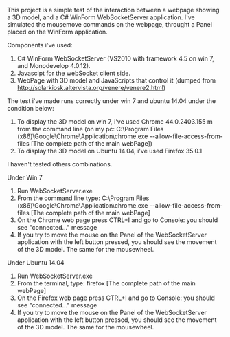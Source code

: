 This project is a simple test of the interaction between a webpage showing a 3D model, and a C# WinForm 
WebSocketServer application.
I've simulated the mousemove commands on the webpage, throught a Panel placed on the WinForm application.

Components i've used:

1) C# WinForm WebSocketServer (VS2010 with framework 4.5 on win 7, and Monodevelop 4.0.12).
2) Javascipt for the webSocket client side.
3) WebPage with 3D model and JavaScripts that control it (dumped from 
   http://solarkiosk.altervista.org/venere/venere2.html)

The test i've made runs correctly under win 7 and ubuntu 14.04 under the condition below:

1) To display the 3D model on win 7, i've used Chrome 44.0.2403.155 m from the command line
   (on my pc: C:\Program Files (x86)\Google\Chrome\Application\chrome.exe --allow-file-access-from-files [The complete path of the main webPage])
2) To display the 3D model on Ubuntu 14.04, i've used Firefox 35.0.1

I haven't tested others combinations.

Under Win 7

1) Run WebSocketServer.exe
2) From the command line type: C:\Program Files (x86)\Google\Chrome\Application\chrome.exe --allow-file-access-from-files [The complete path of the main webPage]
3) On the Chrome web page press CTRL+I and go to Console: you should see "connected..." message
4) If you try to move the mouse on the Panel of the WebSocketServer application with 
   the left button pressed, you should see the movement of the 3D model. The same for the mousewheel.
	 
Under Ubuntu 14.04

1) Run WebSocketServer.exe
2) From the terminal, type: firefox [The complete path of the main webPage]
3) On the Firefox web page press CTRL+I and go to Console: you should see "connected..." message
4) If you try to move the mouse on the Panel of the WebSocketServer application with 
   the left button pressed, you should see the movement of the 3D model. The same for the mousewheel.

